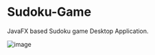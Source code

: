 # Sudoku-Game
JavaFX based Sudoku game Desktop Application.

![image](https://github.com/shivakarnati/Sudoku-Game/assets/38187230/28ac35d4-b0d1-42e3-8870-6395b30695a9)
